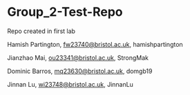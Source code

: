 # Group_2-Test-Repo
Repo created in first lab

Hamish Partington, fw23740@bristol.ac.uk, hamishpartington

Jianzhao Mai, ou23341@bristol.ac.uk, StrongMak

Dominic Barros, mq23630@bristol.ac.uk, domgb19

Jinnan Lu, wi23748@bristol.ac.uk, JinnanLu